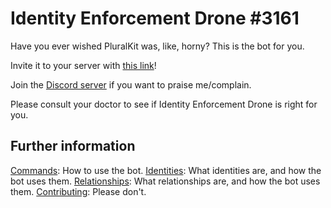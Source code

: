 # Identity Enforcement Drone #3161

Have you ever wished PluralKit was, like, horny? This is the bot for you.

Invite it to your server with [this link](https://discord.com/api/oauth2/authorize?client_id=694984579995533313&permissions=536955904&scope=bot)!

Join the [Discord server](https://discord.gg/jXwgQAu) if you want to praise me/complain.

Please consult your doctor to see if Identity Enforcement Drone is right for you.

## Further information

[Commands](docs/COMMANDS.md): How to use the bot.
[Identities](docs/IDENTITIES.md): What identities are, and how the bot uses them.
[Relationships](docs/RELATIONSHIPS.md): What relationships are, and how the bot uses them.
[Contributing](docs/CONTRIBUTING.md): Please don't.